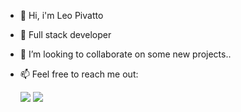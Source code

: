 - 👋 Hi, i'm Leo Pivatto
- 🌱 Full stack developer 
- 💞 I’m looking to collaborate on some new projects..
- 📫 Feel free to reach me out:

   <div> <a href = "leogpivatto@gmail.com"><img src="https://img.shields.io/badge/Gmail-D14836?style=for-the-badge&logo=gmail&logoColor=white" target="_blank"></a>   <a href="https://www.linkedin.com/in/leopivatto/" target="_blank"><img src="https://img.shields.io/badge/-LinkedIn-%230077B5?style=for-the-badge&logo=linkedin&logoColor=white" target="_blank"></a>   </div>


<!---
LeoPivatto/LeoPivatto is a ✨ special ✨ repository because its `README.md` (this file) appears on your GitHub profile.
You can click the Preview link to take a look at your changes.
--->
